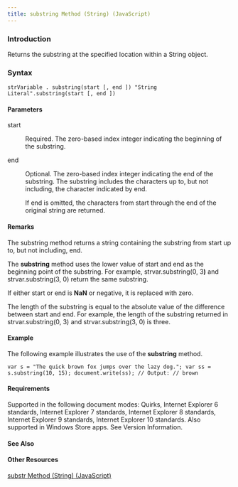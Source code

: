 ```yaml
---
title: substring Method (String) (JavaScript)
---
```


### Introduction 

 Returns the substring at the specified location within a String object.

### Syntax 

```
strVariable . substring(start [, end ]) "String Literal".substring(start [, end ])
```

#### Parameters 

<div id="sectionSection0" class="section" name="collapseableSection" style="" expanded="true">
  <dl class="authored">
    <dt>
      <span class="parameter" sdata="paramReference" xmlns:util="util">start</span>
    </dt>
    <dd>
      <p xmlns:util="util">
        Required. The zero-based index integer indicating the beginning of the substring.
      </p>
    </dd>
    <dt>
      <span class="parameter" sdata="paramReference" xmlns:util="util">end</span>
    </dt>
    <dd>
      <p xmlns:util="util">
        Optional. The zero-based index integer indicating the end of the substring. The substring includes the characters up to, but not including, the character indicated by <span class="parameter"
        sdata="paramReference">end</span>.
      </p>
      <p xmlns:util="util">
        If <span class="parameter" sdata="paramReference">end</span> is omitted, the characters from <span class="parameter" sdata="paramReference">start</span> through the end of the original string
        are returned.
      </p>
    </dd>
  </dl>
</div>

#### Remarks 

<div id="languageReferenceRemarksSection" class="section" name="collapseableSection" style="">
  <p xmlns:util="util">
    The <span sdata="langKeyword" value="substring"><span class="keyword">substring</span></span> method returns a string containing the substring from <span class="parameter" sdata=
    "paramReference">start</span> up to, but not including, <span class="parameter" sdata="paramReference">end</span>.
  </p>
  <p xmlns:util="util">
    The <b>substring</b> method uses the lower value of <span class="parameter" sdata="paramReference">start</span> and <span class="parameter" sdata="paramReference">end</span> as the beginning
    point of the substring. For example, strvar.substring(0, 3<b>)</b> and strvar.substring(3, 0) return the same substring.
  </p>
  <p xmlns:util="util">
    If either <span class="parameter" sdata="paramReference">start</span> or <span class="parameter" sdata="paramReference">end</span> is <b>NaN</b> or negative, it is replaced with zero.
  </p>
  <p xmlns:util="util">
    The length of the substring is equal to the absolute value of the difference between <span class="parameter" sdata="paramReference">start</span> and <span class="parameter" sdata=
    "paramReference">end</span>. For example, the length of the substring returned in strvar.substring(0, 3) and strvar.substring(3, 0) is three.
  </p>
</div>

#### Example 

<p xmlns:util="util">
  The following example illustrates the use of the <b>substring</b> method.
</p>

```
var s = "The quick brown fox jumps over the lazy dog."; var ss = s.substring(10, 15); document.write(ss); // Output: // brown
```

#### Requirements 

<div id="requirementsTitleSection" class="section" name="collapseableSection" style="">
  <p xmlns:util="util"></p>
  <p>
    Supported in the following document modes: Quirks, Internet Explorer 6 standards, Internet Explorer 7 standards, Internet Explorer 8 standards, Internet Explorer 9 standards, Internet Explorer 10
    standards. Also supported in Windows Store apps. See Version Information.
  </p>
</div>

#### See Also 

<div id="seeAlsoSection" class="section" name="collapseableSection" style="">
  <h4 class="subHeading">
    Other Resources
  </h4>
  <div class="seeAlsoStyle">
    <span sdata="link" xmlns:util="util"><a href="f12541c1-2623-482e-941d-2e22bc3c4a4a.htm">substr Method (String) (JavaScript)</a></span>
  </div>
</div>

